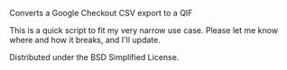 Converts a Google Checkout CSV export to a QIF

This is a quick script to fit my very narrow use case.  Please let me know where and how it breaks, and I'll update.

Distributed under the BSD Simplified License.
